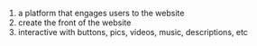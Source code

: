 1. a platform that engages users to the website
2. create the front of the website 
3. interactive with buttons, pics, videos, music, descriptions, etc
